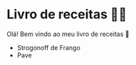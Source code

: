 # Livro de receitas :man_cook:

Olá! Bem vindo ao meu livro de receitas :stew:

- Strogonoff de Frango
- Pave

